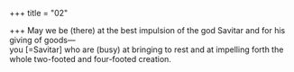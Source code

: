 +++
title = "02"

+++
May we be (there) at the best impulsion of the god Savitar and for his  giving of goods—  
you [=Savitar] who are (busy) at bringing to rest and at impelling forth  the whole two-footed and four-footed creation.  